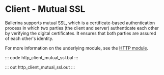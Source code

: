 # Client - Mutual SSL

Ballerina supports mutual SSL, which is a certificate-based authentication process in which two parties (the client and server) authenticate each other by verifying the digital certificates. It ensures that both parties are assured
of each other's identity.

For more information on the underlying module, see the [HTTP module](https://lib.ballerina.io/ballerina/http/latest/).

::: code http_client_mutual_ssl.bal :::

::: out http_client_mutual_ssl.out :::